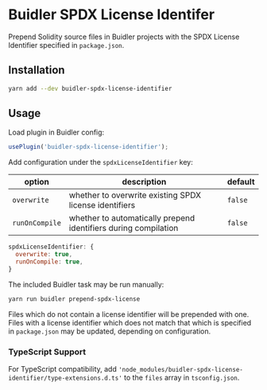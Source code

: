 # Buidler SPDX License Identifer

Prepend Solidity source files in Buidler projects with the SPDX License Identifier specified in `package.json`.

## Installation

```bash
yarn add --dev buidler-spdx-license-identifier
```

## Usage

Load plugin in Buidler config:

```javascript
usePlugin('buidler-spdx-license-identifier');
```

Add configuration under the `spdxLicenseIdentifier` key:

| option | description | default |
|-|-|-|
| `overwrite` | whether to overwrite existing SPDX license identifiers | `false` |
| `runOnCompile` | whether to automatically prepend identifiers during compilation | `false` |

```javascript
spdxLicenseIdentifier: {
  overwrite: true,
  runOnCompile: true,
}
```

The included Buidler task may be run manually:

```bash
yarn run buidler prepend-spdx-license
```

Files which do not contain a license identifier will be prepended with one.  Files with a license identifier which does not match that which is specified in `package.json` may be updated, depending on configuration.

### TypeScript Support

For TypeScript compatibility, add `'node_modules/buidler-spdx-license-identifier/type-extensions.d.ts'` to the `files` array in `tsconfig.json`.
